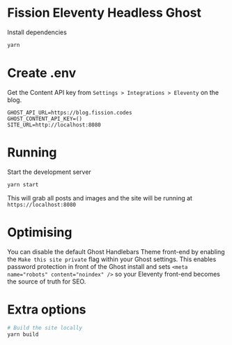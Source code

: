# Fission Eleventy Headless Ghost

Install dependencies

```bash
yarn
```

# Create .env

Get the Content API key from `Settings > Integrations > Eleventy` on the blog.

```
GHOST_API_URL=https://blog.fission.codes
GHOST_CONTENT_API_KEY=()
SITE_URL=http://localhost:8080
```

# Running

Start the development server

```bash
yarn start
```

This will grab all posts and images and the site will be running at `https://localhost:8080`
# Optimising

You can disable the default Ghost Handlebars Theme front-end by enabling the `Make this site private` flag within your Ghost settings. This enables password protection in front of the Ghost install and sets `<meta name="robots" content="noindex" />` so your Eleventy front-end becomes the source of truth for SEO.

# Extra options

```bash
# Build the site locally
yarn build
```